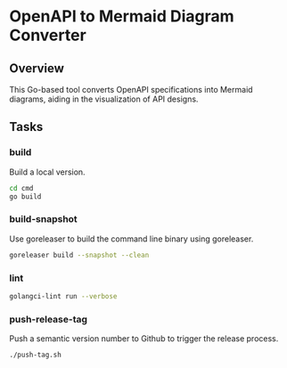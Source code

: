 # OpenAPI to Mermaid Diagram Converter

## Overview

This Go-based tool converts OpenAPI specifications into Mermaid diagrams, aiding in the visualization of API designs.

## Tasks

### build

Build a local version.

```sh
cd cmd
go build
```

### build-snapshot

Use goreleaser to build the command line binary using goreleaser.

```sh
goreleaser build --snapshot --clean
```

### lint

```sh
golangci-lint run --verbose
```

### push-release-tag

Push a semantic version number to Github to trigger the release process.

```sh
./push-tag.sh
```
